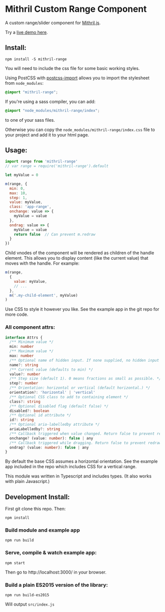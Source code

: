 # Mithril Custom Range Component

A custom range/slider component for [Mithril.js](https://mithril.js.org/).

Try a [live demo here](https://spacejack.github.io/mithril-range/).

## Install:

    npm install -S mithril-range

You will need to include the css file for some basic working styles.

Using PostCSS with [postcss-import](https://github.com/postcss/postcss-import) allows you to import the stylesheet from `node_modules`:

```css
@import "mithril-range";
```

If you're using a sass compiler, you can add:

```scss
@import "node_modules/mithril-range/index";
```

to one of your sass files.

Otherwise you can copy the `node_modules/mithril-range/index.css` file to your project and add it to your html page.

## Usage:

```javascript
import range from 'mithril-range'
// var range = require('mithril-range').default

let myValue = 0

m(range, {
  min: 0,
  max: 10,
  step: 1,
  value: myValue,
  class: 'app-range',
  onchange: value => {
    myValue = value
  },
  ondrag: value => {
    myValue = value
    return false  // Can prevent m.redraw
  }
})
```

Child vnodes of the component will be rendered as children of the handle element. This allows you to display content (like the current value) that moves with the handle. For example:

```javascript
m(range,
  {
    value: myValue,
    // ...
  },
  m('.my-child-element', myValue)
)
```

Use CSS to style it however you like. See the example app in the git repo for more code.

### All component attrs:

```typescript
interface Attrs {
  /** Minimum value */
  min: number
  /** Maximum value */
  max: number
  /** Optional name of hidden input. If none supplied, no hidden input will be rendered. */
  name?: string
  /** Current value (defaults to min) */
  value?: number
  /** Step size (default 1). 0 means fractions as small as possible. */
  step?: number
  /** Orientation: horizontal or vertical (default horizontal.) */
  orientation?: 'horizontal' | 'vertical'
  /** Optional CSS class to add to containing element */
  class?: string
  /** Optional disabled flag (default false) */
  disabled?: boolean
  /** Optional id attribute */
  id?: string
  /** Optional aria-labelledby attribute */
  ariaLabelledby?: string
  /** Callback triggered when value changed. Return false to prevent redraw. */
  onchange? (value: number): false | any
  /** Callback triggered while dragging. Return false to prevent redraw. */
  ondrag? (value: number): false | any
}
```

By default the base CSS assumes a horizontal orientation. See the example app included in the repo which includes CSS for a vertical range.

This module was written in Typescript and includes types. (It also works with plain Javascript.)

## Development Install:

First git clone this repo. Then:

    npm install

### Build module and example app

    npm run build

### Serve, compile & watch example app:

    npm start

Then go to http://localhost:3000/ in your browser.

### Build a plain ES2015 version of the library:

    npm run build-es2015

Will output `src/index.js`
